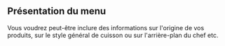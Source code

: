 
## Présentation du menu

Vous voudrez peut-être inclure des informations sur l'origine de vos produits, sur le style général de cuisson ou sur
l'arrière-plan du chef etc.
